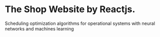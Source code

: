 # The Shop Website by Reactjs.
Scheduling optimization algorithms for operational systems with neural networks and machines learning
